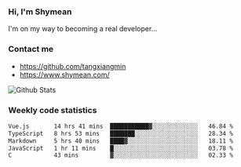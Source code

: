### Hi, I'm Shymean

I'm on my way to becoming a real developer...

### Contact me

- <https://github.com/tangxiangmin>
- <https://www.shymean.com/>

![Github Stats](https://github-readme-stats.vercel.app/api?username=tangxiangmin&show_icons=true&theme=dark)


###  Weekly code statistics

<!--START_SECTION:waka-->

```txt
Vue.js       14 hrs 41 mins  ███████████▓░░░░░░░░░░░░░   46.84 %
TypeScript   8 hrs 53 mins   ███████░░░░░░░░░░░░░░░░░░   28.34 %
Markdown     5 hrs 40 mins   ████▓░░░░░░░░░░░░░░░░░░░░   18.11 %
JavaScript   1 hr 11 mins    █░░░░░░░░░░░░░░░░░░░░░░░░   03.78 %
C            43 mins         ▓░░░░░░░░░░░░░░░░░░░░░░░░   02.33 %
```

<!--END_SECTION:waka-->